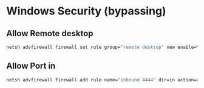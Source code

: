 # Windows Security (bypassing)

## Allow Remote desktop

```bash
netsh advfirewall firewall set rule group="remote desktop" new enable=Yes
```

## Allow Port in

```bash
netsh advfirewall firewall add rule name="inbound 4444" dir=in action=allow protocol=TCP localport=4444
```

